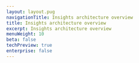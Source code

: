 ```yaml
---
layout: layout.pug
navigationTitle: Insights architecture overview
title: Insights architecture overview
excerpt: Insights architecture overview
menuWeight: 10
beta: false
techPreview: true
enterprise: false
---
```


<add overview and diagrams>
